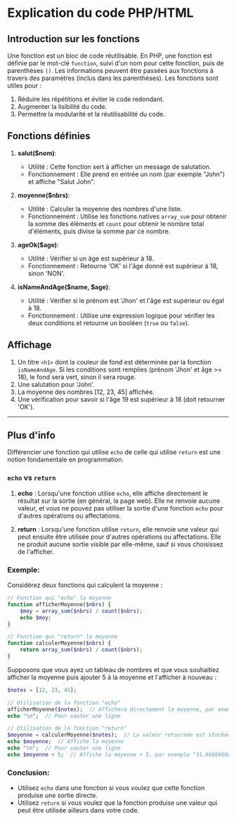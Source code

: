# Explication du code PHP/HTML

## Introduction sur les fonctions

Une fonction est un bloc de code réutilisable. En PHP, une fonction est définie par le mot-clé `function`, suivi d'un nom pour cette fonction, puis de parenthèses `()`. Les informations peuvent être passées aux fonctions à travers des paramètres (inclus dans les parenthèses). Les fonctions sont utiles pour :

1. Réduire les répétitions et éviter le code redondant.
2. Augmenter la lisibilité du code.
3. Permettre la modularité et la réutilisabilité du code.

## Fonctions définies

1. **salut($nom)**:
   - Utilité : Cette fonction sert à afficher un message de salutation.
   - Fonctionnement : Elle prend en entrée un nom (par exemple "John") et affiche "Salut John".

2. **moyenne($nbrs)**:
   - Utilité : Calculer la moyenne des nombres d'une liste.
   - Fonctionnement : Utilise les fonctions natives `array_sum` pour obtenir la somme des éléments et `count` pour obtenir le nombre total d'éléments, puis divise la somme par ce nombre.

3. **ageOk($age)**:
   - Utilité : Vérifier si un âge est supérieur à 18.
   - Fonctionnement : Retourne 'OK' si l'âge donné est supérieur à 18, sinon 'NON'.

4. **isNameAndAge($name, $age)**:
   - Utilité : Vérifier si le prénom est 'Jhon' et l'âge est supérieur ou égal à 18.
   - Fonctionnement : Utilise une expression logique pour vérifier les deux conditions et retourne un booléen (`true` ou `false`).

## Affichage

1. Un titre `<h1>` dont la couleur de fond est déterminée par la fonction `isNameAndAge`. Si les conditions sont remplies (prénom 'Jhon' et âge >= 18), le fond sera vert, sinon il sera rouge.
2. Une salutation pour 'John'.
3. La moyenne des nombres [12, 23, 45] affichée.
4. Une vérification pour savoir si l'âge 19 est supérieur à 18 (doit retourner 'OK').

<hr />

## Plus d'info
Différencier une fonction qui utilise `echo` de celle qui utilise `return` est une notion fondamentale en programmation.

### `echo` vs `return`

1. **echo** : Lorsqu'une fonction utilise `echo`, elle affiche directement le résultat sur la sortie (en général, la page web). Elle ne renvoie aucune valeur, et vous ne pouvez pas utiliser la sortie d'une fonction `echo` pour d'autres opérations ou affectations.

2. **return** : Lorsqu'une fonction utilise `return`, elle renvoie une valeur qui peut ensuite être utilisée pour d'autres opérations ou affectations. Elle ne produit aucune sortie visible par elle-même, sauf si vous choisissez de l'afficher.

### Exemple:

Considérez deux fonctions qui calculent la moyenne :

```php
// Fonction qui "echo" la moyenne
function afficherMoyenne($nbrs) {
    $moy = array_sum($nbrs) / count($nbrs);
    echo $moy;
}

// Fonction qui "return" la moyenne
function calculerMoyenne($nbrs) {
    return array_sum($nbrs) / count($nbrs);
}
```

Supposons que vous ayez un tableau de nombres et que vous souhaitiez afficher la moyenne puis ajouter 5 à la moyenne et l'afficher à nouveau :

```php
$notes = [12, 23, 45];

// Utilisation de la fonction "echo"
afficherMoyenne($notes);  // Affichera directement la moyenne, par exemple "26.6666666666667"
echo "\n";  // Pour sauter une ligne

// Utilisation de la fonction "return"
$moyenne = calculerMoyenne($notes);  // La valeur retournée est stockée dans $moyenne
echo $moyenne;  // Affiche la moyenne
echo "\n";  // Pour sauter une ligne
echo $moyenne + 5;  // Affiche la moyenne + 5, par exemple "31.6666666666667"
```

### Conclusion:

- Utilisez `echo` dans une fonction si vous voulez que cette fonction produise une sortie directe.
- Utilisez `return` si vous voulez que la fonction produise une valeur qui peut être utilisée ailleurs dans votre code.
